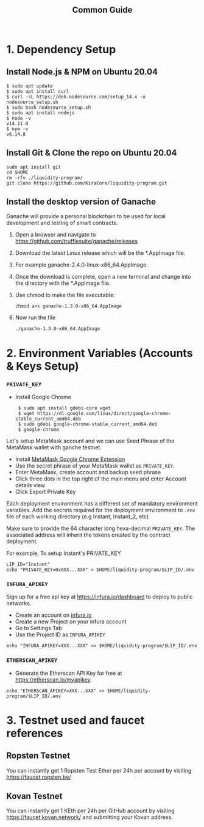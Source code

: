 <div align="center">
  <h2>Common Guide</h2>
  <br/>  
</div>

# 1. Dependency Setup

## Install Node.js & NPM on Ubuntu 20.04

```
$ sudo apt update
$ sudo apt install curl
$ curl -sL https://deb.nodesource.com/setup_14.x -o nodesource_setup.sh
$ sudo bash nodesource_setup.sh
$ sudo apt install nodejs
$ node -v
v14.11.0
$ npm -v
v6.14.8
```

## Install Git & Clone the repo on Ubuntu 20.04

```
sudo apt install git
cd $HOME
rm -rfv ./liquidity-program/
git clone https://github.com/KiraCore/liquidity-program.git
```

## Install the desktop version of Ganache

Ganache will provide a personal blockchain to be used for local development and testing of smart contracts.

1.  Open a browser and navigate to https://github.com/trufflesuite/ganache/releases

2.  Download the latest Linux release which will be the \*.AppImage file.

3.  For example ganache-2.4.0-linux-x86_64.AppImage.

4.  Once the download is complete, open a new terminal and change into the directory with the \*.AppImage file.

5.  Use chmod to make the file executable:
    ```
    chmod a+x ganache-1.3.0-x86_64.AppImage
    ```
6.  Now run the file
    ```
    ./ganache-1.3.0-x86_64.AppImage
    ```

# 2. Environment Variables (Accounts & Keys Setup)

### `PRIVATE_KEY`

- Install Google Chrome
  ```
   $ sudo apt install gdebi-core wget
   $ wget https://dl.google.com/linux/direct/google-chrome-stable_current_amd64.deb
   $ sudo gdebi google-chrome-stable_current_amd64.deb
   $ google-chrome
  ```

Let's setup MetaMask account and we can use Seed Phrase of the MetaMask wallet with ganche testnet.

- Install [MetaMask Google Chrome Extension](https://chrome.google.com/webstore/detail/metamask/nkbihfbeogaeaoehlefnkodbefgpgknn)
- Use the secret phrase of your MetaMask wallet as `PRIVATE_KEY`.
- Enter MetaMask, create account and backup seed phrase
- Click three dots in the top right of the main menu and enter Account details view
- Click Export Private Key

Each deployment environment has a different set of mandatory environment variables. Add the secrets required for the deployment environment to `.env` file of each working directory (e.g Instant, Instant_2, etc)

Make sure to provide the 64 character long hexa-decimal `PRIVATE_KEY`. The associated address will inherit the tokens created by the contract deployment.

For example, To setup Instant's PRIVATE_KEY

```
LIP_ID="Instant"
echo "PRIVATE_KEY=0xXXX...XXX" > $HOME/liquidity-program/$LIP_ID/.env
```

### `INFURA_APIKEY`

Sign up for a free api key at https://infura.io/dashboard to deploy to public networks.

- Create an account on [infura.io](https://infura.io)
- Create a new Project on your infura account
- Go to Settings Tab
- Use the Project ID as `INFURA_APIKEY`

```
echo "INFURA_APIKEY=XXX...XXX" >> $HOME/liquidity-program/$LIP_ID/.env
```

### `ETHERSCAN_APIKEY`

- Generate the Etherscan API Key for free at https://etherscan.io/myapikey.

```
echo "ETHERSCAN_APIKEY=XXX...XXX" >> $HOME/liquidity-program/$LIP_ID/.env
```

# 3. Testnet used and faucet references

## Ropsten Testnet

You can instantly get 1 Ropsten Test Ether per 24h per account by visiting https://faucet.ropsten.be/

## Kovan Testnet

You can instantly get 1 KEth per 24h per GitHub account by visiting https://faucet.kovan.network/ and submitting your Kovan address.
